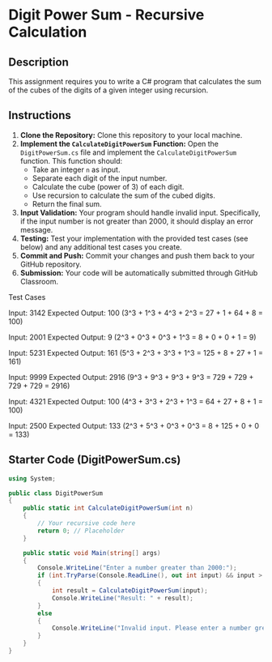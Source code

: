 # Digit Power Sum - Recursive Calculation

## Description

This assignment requires you to write a C# program that calculates the sum of the cubes of the digits of a given integer using recursion.

## Instructions

1.  **Clone the Repository:** Clone this repository to your local machine.
2.  **Implement the `CalculateDigitPowerSum` Function:** Open the `DigitPowerSum.cs` file and implement the `CalculateDigitPowerSum` function. This function should:
    * Take an integer `n` as input.
    * Separate each digit of the input number.
    * Calculate the cube (power of 3) of each digit.
    * Use recursion to calculate the sum of the cubed digits.
    * Return the final sum.
3.  **Input Validation:** Your program should handle invalid input. Specifically, if the input number is not greater than 2000, it should display an error message.
4.  **Testing:** Test your implementation with the provided test cases (see below) and any additional test cases you create.
5.  **Commit and Push:** Commit your changes and push them back to your GitHub repository.
6.  **Submission:** Your code will be automatically submitted through GitHub Classroom.

Test Cases

Input: 3142
Expected Output: 100 (3^3 + 1^3 + 4^3 + 2^3 = 27 + 1 + 64 + 8 = 100)

Input: 2001
Expected Output: 9 (2^3 + 0^3 + 0^3 + 1^3 = 8 + 0 + 0 + 1 = 9)

Input: 5231
Expected Output: 161 (5^3 + 2^3 + 3^3 + 1^3 = 125 + 8 + 27 + 1 = 161)

Input: 9999
Expected Output: 2916 (9^3 + 9^3 + 9^3 + 9^3 = 729 + 729 + 729 + 729 = 2916)

Input: 4321
Expected Output: 100 (4^3 + 3^3 + 2^3 + 1^3 = 64 + 27 + 8 + 1 = 100)

Input: 2500
Expected Output: 133 (2^3 + 5^3 + 0^3 + 0^3 = 8 + 125 + 0 + 0 = 133)

## Starter Code (DigitPowerSum.cs)

```csharp
using System;

public class DigitPowerSum
{
    public static int CalculateDigitPowerSum(int n)
    {
        // Your recursive code here
        return 0; // Placeholder
    }

    public static void Main(string[] args)
    {
        Console.WriteLine("Enter a number greater than 2000:");
        if (int.TryParse(Console.ReadLine(), out int input) && input > 2000)
        {
            int result = CalculateDigitPowerSum(input);
            Console.WriteLine("Result: " + result);
        }
        else
        {
            Console.WriteLine("Invalid input. Please enter a number greater than 2000.");
        }
    }
}


